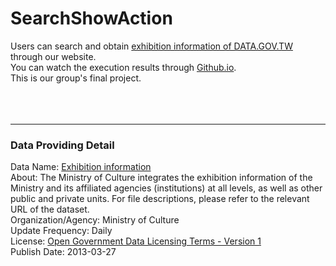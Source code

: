 # SearchShowAction

Users can search and obtain <a href="https://data.gov.tw/dataset/6012">exhibition information of DATA.GOV.TW</a> through our website.<br>
You can watch the execution results through <a href="https://a105111207.github.io/SearchShowAction/">Github.io</a>.<br>
This is our group's final project.<br>
<br><br><br>

<hr>

<h3>Data Providing Detail</h3>
Data Name: <a href="https://data.gov.tw/dataset/6012">Exhibition information</a><br>
About: The Ministry of Culture integrates the exhibition information of the Ministry and its affiliated agencies (institutions) at all levels, as well as other public and private units. For file descriptions, please refer to the relevant URL of the dataset.<br>
Organization/Agency: Ministry of Culture<br>
Update Frequency: Daily<br>
License: <a href="https://data.gov.tw/license">Open Government Data Licensing Terms - Version 1</a><br>
Publish Date: 2013-03-27
